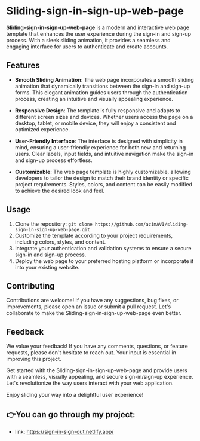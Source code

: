 Sliding-sign-in-sign-up-web-page
=======================

**Sliding-sign-in-sign-up-web-page** is a modern and interactive web page template that enhances the user experience during the sign-in and sign-up process. With a sleek sliding animation, it provides a seamless and engaging interface for users to authenticate and create accounts.

Features
--------
- **Smooth Sliding Animation**: The web page incorporates a smooth sliding animation that dynamically transitions between the sign-in and sign-up forms. This elegant animation guides users through the authentication process, creating an intuitive and visually appealing experience.

- **Responsive Design**: The template is fully responsive and adapts to different screen sizes and devices. Whether users access the page on a desktop, tablet, or mobile device, they will enjoy a consistent and optimized experience.

- **User-Friendly Interface**: The interface is designed with simplicity in mind, ensuring a user-friendly experience for both new and returning users. Clear labels, input fields, and intuitive navigation make the sign-in and sign-up process effortless.

- **Customizable**: The web page template is highly customizable, allowing developers to tailor the design to match their brand identity or specific project requirements. Styles, colors, and content can be easily modified to achieve the desired look and feel.

Usage
-----
1. Clone the repository: `git clone https://github.com/azimAVI/sliding-sign-in-sign-up-web-page.git`
2. Customize the template according to your project requirements, including colors, styles, and content.
3. Integrate your authentication and validation systems to ensure a secure sign-in and sign-up process.
4. Deploy the web page to your preferred hosting platform or incorporate it into your existing website.

Contributing
------------
Contributions are welcome! If you have any suggestions, bug fixes, or improvements, please open an issue or submit a pull request. Let's collaborate to make the Sliding-sign-in-sign-up-web-page even better.

Feedback
--------
We value your feedback! If you have any comments, questions, or feature requests, please don't hesitate to reach out. Your input is essential in improving this project.

Get started with the Sliding-sign-in-sign-up-web-page and provide users with a seamless, visually appealing, and secure sign-in/sign-up experience. Let's revolutionize the way users interact with your web application.

Enjoy sliding your way into a delightful user experience!


## 👉You can go through my project: 
   - link: https://sign-in-sign-out.netlify.app/
